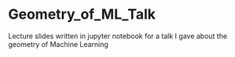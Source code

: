 # Geometry_of_ML_Talk
Lecture slides written in jupyter notebook for a talk I gave about the geometry of Machine Learning
